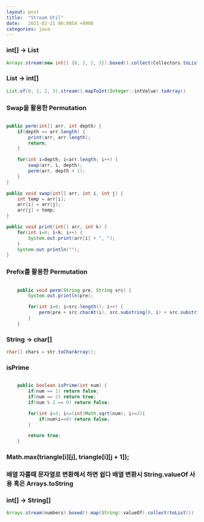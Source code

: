 ```yaml
---
layout: post
title:  "Stream Util"
date:   2021-02-21 00:0054 +0900
categories: java
---
```


### int[] -> List<Integer>
```java
Arrays.stream(new int[] {0, 1, 2, 3}).boxed().collect(Collectors.toList())
```

### List<Integer> -> int[]
```java
List.of(0, 1, 2, 3).stream().mapToInt(Integer::intValue).toArray()
```

### Swap을 활용한 Permutation
```java

public perm(int[] arr, int depth) {
    if(depth == arr.length) {
        print(arr, arr.length);
        return;
    }

    for(int i=depth; i<arr.length; i++) {
        swap(arr, i, depth);
        perm(arr, depth + 1);
    }
}

public void swap(int[] arr, int i, int j) {
    int temp = arr[i];
    arr[i] = arr[j];
    arr[j] = temp;
}

public void print(int[] arr, int k) {
    for(int i=0; i<k; i++) {
        System.out.print(arr[i] + ", ");
    }
    System.out.println("");
}

```

### Prefix를 활용한 Permutation

```java

    public void perm(String pre, String src) {
        System.out.println(pre);

        for(int i=0; i<src.length(); i++) {
            perm(pre + src.charAt(i), src.substring(0, i) + src.substring(i+1));
        }
    }

```

### String -> char[]

```java
char[] chars = str.toCharArray();
```

### isPrime
```java

    public boolean isPrime(int num) {
        if(num == 1) return false;
        if(num == 2) return true;
        if(num % 2 == 0) return false;

        for(int i=3; i<=(int)Math.sqrt(num); i+=2){
            if(num%i==0) return false;
        }

        return true;
    }

```


### Math.max(triangle[i][j], triangle[i][j + 1]);


### 배열 자를때 문자열로 변환해서 하면 쉽다 배열 변환시 String.valueOf 사용 혹은 Arrays.toString


### int[] -> String[]

```java
Arrays.stream(numbers).boxed().map(String::valueOf).collect(toList())
```